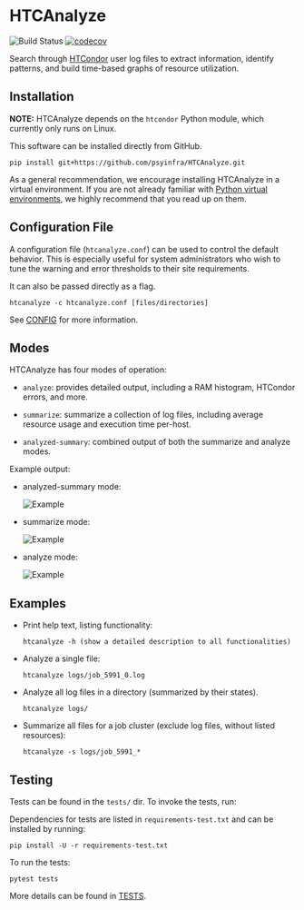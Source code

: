 # HTCAnalyze

![Build Status](https://github.com/psyinfra/HTCAnalyze/actions/workflows/tests.yml/badge.svg)
[![codecov](https://codecov.io/gh/psyinfra/HTCAnalyze/branch/master/graph/badge.svg)](https://codecov.io/gh/psyinfra/HTCAnalyze)

Search through [HTCondor](https://research.cs.wisc.edu/htcondor/) user log files
to extract information, identify patterns, and build time-based graphs of
resource utilization.

## Installation

**NOTE:** HTCAnalyze depends on the `htcondor` Python module, which currently
only runs on Linux.

This software can be installed directly from GitHub.
```
pip install git+https://github.com/psyinfra/HTCAnalyze.git
```

As a general recommendation, we encourage installing HTCAnalyze in a virtual
environment. If you are not already familiar with
[Python virtual environments](https://packaging.python.org/guides/installing-using-pip-and-virtual-environments/),
we highly recommend that you read up on them.

## Configuration File

A configuration file (`htcanalyze.conf`) can be used to control the default
behavior. This is especially useful for system administrators who wish to tune
the warning and error thresholds to their site requirements.

It can also be passed directly as a flag.
```
htcanalyze -c htcanalyze.conf [files/directories]
```

See [CONFIG](https://github.com/psyinfra/HTCAnalyze/blob/master/config/README.md)
for more information.

## Modes

HTCAnalyze has four modes of operation:

- `analyze`: provides detailed output, including a RAM
  histogram, HTCondor errors, and more.

- `summarize`: summarize a collection of log files, including average resource
  usage and execution time per-host.

- `analyzed-summary`: combined output of both the summarize and analyze
  modes.

Example output:

- analyzed-summary mode:

    ![Example](https://github.com/psyinfra/HTCAnalyze/blob/master/examples/example_analyzed_summary_mode.png)

- summarize mode:

    ![Example](https://github.com/psyinfra/HTCAnalyze/blob/master/examples/example_summary_mode.png)

- analyze mode:

    ![Example](https://github.com/psyinfra/HTCAnalyze/blob/master/examples/example_analyze_mode.png)


## Examples

- Print help text, listing functionality:
  ```
  htcanalyze -h (show a detailed description to all functionalities)
  ```
- Analyze a single file:
  ```
  htcanalyze logs/job_5991_0.log
  ```
- Analyze all log files in a directory (summarized by their states).
  ```
  htcanalyze logs/
  ```
- Summarize all files for a job cluster (exclude log files, without listed resources):
  ```
  htcanalyze -s logs/job_5991_*
  ```

## Testing

Tests can be found in the `tests/` dir. To invoke the tests, run:

Dependencies for tests are listed in `requirements-test.txt` and can be
installed by running:
```
pip install -U -r requirements-test.txt
```

To run the tests:
```
pytest tests
```

More details can be found in [TESTS](https://github.com/psyinfra/HTCAnalyze/blob/master/tests/README.md).
